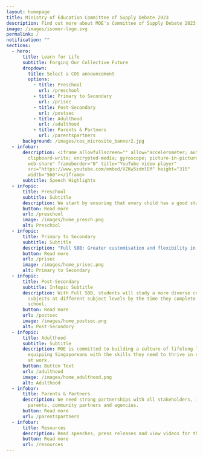 ```yaml
---
layout: homepage
title: Ministry of Education Committee of Supply Debate 2023
description: Find out more about MOE's Committee of Supply Debate 2023 announcements here!
image: /images/isomer-logo.svg
permalink: /
notification: ""
sections:
  - hero:
      title: Learn for Life
      subtitle: Forging Our Collective Future
      dropdown:
        title: Select a COS announcement
        options:
          - title: Preschool
            url: /preschool
          - title: Primary to Secondary
            url: /prisec
          - title: Post-Secondary
            url: /postsec
          - title: Adulthood
            url: /adulthood
          - title: Parents & Partners
            url: /parentspartners
      background: /images/cos_microsite_banner2.jpg
  - infobar:
      description: <iframe allowfullscreen="" allow="accelerometer; autoplay;
        clipboard-write; encrypted-media; gyroscope; picture-in-picture;
        web-share" frameborder="0" title="YouTube video player"
        src="https://www.youtube.com/embed/VZKw5zdmlEM" height="315"
        width="560"></iframe>
      subtitle: Speech Highlights
  - infopic:
      title: Preschool
      subtitle: Subtitle
      description: We start by ensuring that every child has a good start in life.
      button: Read more
      url: /preschool
      image: /images/home_presch.png
      alt: Preschool
  - infopic:
      title: Primary to Secondary
      subtitle: Subtitle
      description: "Full SBB: Greater customisation and flexibility in learning."
      button: Read more
      url: /prisec
      image: /images/home_prisec.png
      alt: Primary to Secondary
  - infopic:
      title: Post-Secondary
      subtitle: Infopic Subtitle
      description: With Full SBB, students will study a more diverse combination of
        subjects at different subject levels by the time they complete secondary
        school.
      button: Read more
      url: /postsec
      image: /images/home_postsec.png
      alt: Post-Secondary
  - infopic:
      title: Adulthood
      subtitle: Subtitle
      description: MOE is committed to building a culture of lifelong learning and
        equipping Singaporeans with the skills they need to thrive in school and
        at work.
      button: Button Text
      url: /adulthood
      image: /images/home_adulthood.png
      alt: Adulthood
  - infobar:
      title: Parents & Partners
      description: We need strong partnerships with all stakeholders, including
        parents, community partners and agencies.
      button: Read more
      url: /parentspartners
  - infobar:
      title: Resources
      description: Read speeches, press releases and view videos for this year's COS debate.
      button: Read more
      url: /resources
---
```

